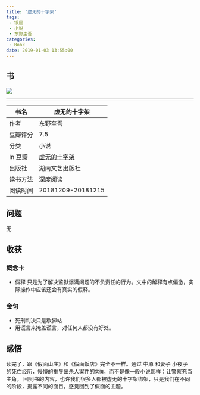 ```yaml
---
title: '虚无的十字架'
tags:
 - 银屋
 - 小说
 - 东野圭吾
categories:
 - Book
date: 2019-01-03 13:55:00
---
```



## 书
![](https://images-cn.ssl-images-amazon.com/images/I/51c98SlMCEL.jpg)

---


| 书名 | 虚无的十字架 |
| --- | --- |
| 作者 | 东野奎吾 |
| 豆瓣评分 | 7.5 |
| 分类 | 小说 |
| In 豆瓣 | [虚无的十字架](https://book.douban.com/subject/26413027/) |
| 出版社 | 湖南文艺出版社 |
| 读书方法 | 深度阅读 |
| 阅读时间 | 20181209-20181215 |

<!--more-->

## 问题

无

## 收获

### 概念卡

- 假释
只是为了解决监狱爆满问题的不负责任的行为。文中的解释有点偏激，实际操作中应该还会有真实的假释。


### 金句

- 死刑判决只是歇脚站
- 用谎言来掩盖谎言，对任何人都没有好处。

## 感悟

读完了，跟《假面山庄》和《假面饭店》完全不一样。通过 中原 和妻子 小夜子 的死亡经历，慢慢的推导出杀人案件的`实情`，而不是像一般小说那样：让警察充当主角。
回到书的内容，也许我们很多人都被虚无的十字架绑架，只是我们在不同的阶段，揭露不同的面目，感觉回到了假面的主题。
